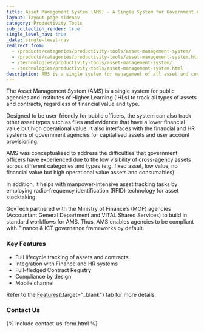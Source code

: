 ```yaml
---
title: Asset Management System (AMS) - A Single System for Government Asset & Contract Management
layout: layout-page-sidenav
category: Productivity Tools
sub_collection_render: true
single_level_nav: true
_data: single-level-nav
redirect_from:
  - /products/categories/productivity-tools/asset-management-system/
  - /products/categories/productivity-tools/asset-management-system.html
  - /technologies/productivity-tools/asset-management-system/
  - /technologies/productivity-tools/asset-management-system.html
description: AMS is a single system for management of all asset and contract types in the Government.
---
```


The Asset Management System (AMS) is a single system for public agencies and Institutes of Higher Learning (IHLs) to track all types of assets and contracts, regardless of financial value and type. 

Designed to be user-friendly for public officers, the system can also track other asset types such as files and evidence that have a lower financial value but high operational value. It also interfaces with the financial and HR systems of government agencies for capitalised assets and user account provisioning.

AMS was conceptualised to address the difficulties that government officers have experienced due to the low visibility of cross-agency assets across different categories and types (e.g. fixed asset, low value, no financial value but high operational value assets and consumables).

In addition, it helps with manpower-intensive asset tracking tasks by employing radio-frequency identification (RFID) technology for asset stocktaking.

GovTech partnered with the Ministry of Finance’s (MOF) agencies (Accountant General Department and VITAL Shared Services) to build in standard workflows for AMS. Thus, AMS enables agencies to be compliant with Finance & ICT governance frameworks by default.

### Key Features

- Full lifecycle tracking of assets and contracts
- Integration with Finance and HR systems
- Full-fledged Contract Registry
- Compliance by design
- Mobile channel

Refer to the [Features](/products/categories/productivity-tools/asset-management-system/features){:target="_blank"} tab for more details. 

### Contact Us

{% include contact-us-form.html %}

